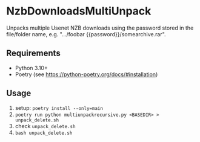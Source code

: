 # NzbDownloadsMultiUnpack

Unpacks multiple Usenet NZB downloads using the password stored in
the file/folder name, e.g. ".../foobar {{password}}/somearchive.rar".

## Requirements

* Python 3.10+
* Poetry (see https://python-poetry.org/docs/#installation)


## Usage

1. setup: `poetry install --only=main`
2. `poetry run python multiunpackrecursive.py <BASEDIR> > unpack_delete.sh`
3. check `unpack_delete.sh`
4. `bash unpack_delete.sh`
